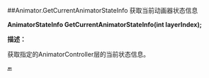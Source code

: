 ##Animator.GetCurrentAnimatorStateInfo 获取当前动画器状态信息

**AnimatorStateInfo GetCurrentAnimatorStateInfo(int layerIndex);**

**描述：**

获取指定的AnimatorController层的当前状态信息。

🔚
